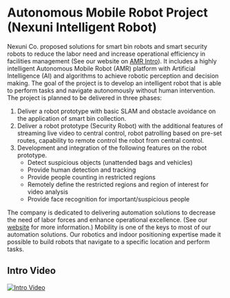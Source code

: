 # Autonomous Mobile Robot Project (Nexuni Intelligent Robot)
Nexuni Co. proposed solutions for smart bin robots and smart security robots to reduce the labor need and increase operational efficiency in facilities management (See our website on [AMR Intro](https://www.nexuni.com/TechPage/amr)). It includes a highly intelligent Autonomous Mobile Robot (AMR) platform with Artificial Intelligence (AI) and algorithms to achieve robotic perception and decision making. The goal of the project is to develop an intelligent robot that is able to perform tasks and navigate autonomously without human intervention.  
The project is planned to be delivered in three phases:

1. Deliver a robot prototype with basic SLAM and obstacle avoidance on the application of smart bin collection. 
2. Deliver a robot prototype (Security Robot) with the additional features of streaming live video to central control, robot patrolling based on pre-set routes, capability to remote control the robot from central control. 
3. Development and integration of the following features on the robot prototype. 
	* Detect suspicious objects (unattended bags and vehicles)
	* Provide human detection and tracking
	* Provide people counting in restricted regions
	* Remotely define the restricted regions and region of interest for video analysis
	* Provide face recognition for important/suspicious people

The company is dedicated to delivering automation solutions to decrease the need of labor forces and enhance operational excellence. (See our [website](www.nexuni.com) for more information.) Mobility is one of the keys to most of our automation solutions. Our robotics and indoor positioning expertise made it possible to build robots that navigate to a specific location and perform tasks.

## Intro Video
[![Intro Video](/asset/image/projects/amr_video.png)](https://youtu.be/nBb4edC-orQ)


